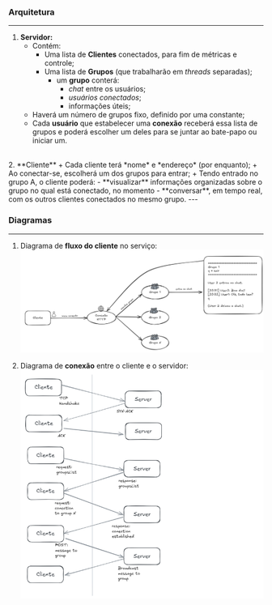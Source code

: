 ### Arquitetura
---

1. **Servidor:**
    + Contém:
        + Uma lista de **Clientes** conectados, para fim de métricas e controle;
        + Uma lista de **Grupos** (que trabalharão em *threads* separadas);
            - um **grupo** conterá:
                - *chat* entre os usuários; 
                - *usuários conectados*;
                - informações úteis;
    + Haverá um número de grupos fixo, definido por uma constante;
    + Cada **usuário** que estabelecer uma **conexão** receberá essa lista de grupos e poderá escolher um deles para se juntar ao bate-papo ou iniciar um.
<br>
2. **Cliente**
    + Cada cliente terá *nome* e *endereço* (por enquanto);
    + Ao conectar-se, escolherá um dos grupos para entrar;
    + Tendo entrado no grupo A, o cliente poderá: 
        - **visualizar** informações organizadas sobre o grupo no qual está conectado, no momento
        - **conversar**, em tempo real, com os outros clientes conectados no mesmo grupo.
        ---
<br>

### Diagramas
---

1. Diagrama de **fluxo do cliente** no serviço:
![Diagrama 1](assets/image1.png)

2. Diagrama de **conexão** entre o cliente e o servidor:
![Diagrama 2](assets/image2.png)